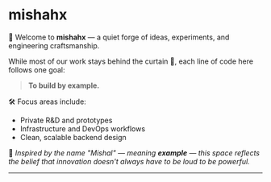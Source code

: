 # mishahx

👋 Welcome to **mishahx** — a quiet forge of ideas, experiments, and engineering craftsmanship.

While most of our work stays behind the curtain 🔐, each line of code here follows one goal:

> **To build by example.**  

🛠️ Focus areas include:
- Private R&D and prototypes
- Infrastructure and DevOps workflows
- Clean, scalable backend design

🌟 _Inspired by the name "Mishal" — meaning **example** — this space reflects the belief that innovation doesn't always have to be loud to be powerful._

---
